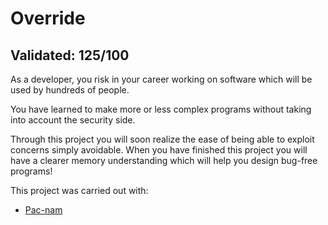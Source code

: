 # Override 

## Validated: 125/100

As a developer, you risk in your career working on software which will be used by hundreds of people.

You have learned to make more or less complex programs without taking into account the security side.

Through this project you will soon realize the ease of being able to exploit concerns simply avoidable.
When you have finished this project you will have a clearer memory understanding which will help you design bug-free programs!

This project was carried out with:
- [Pac-nam](https://github.com/pac-nam)
